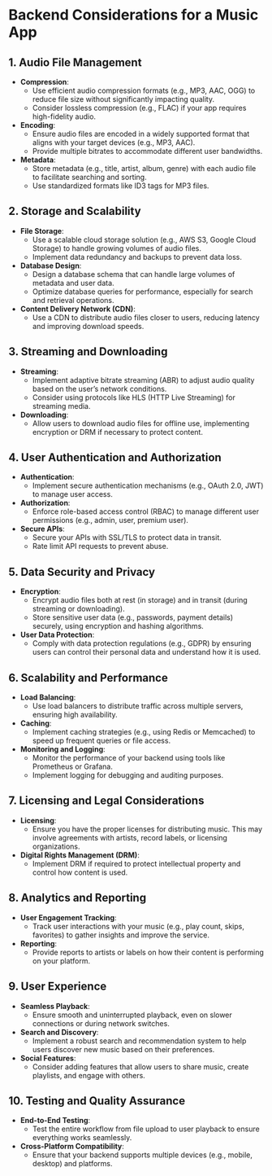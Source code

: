 # Backend Considerations for a Music App

## 1. Audio File Management
- **Compression**:
  - Use efficient audio compression formats (e.g., MP3, AAC, OGG) to reduce file size without significantly impacting quality.
  - Consider lossless compression (e.g., FLAC) if your app requires high-fidelity audio.
- **Encoding**:
  - Ensure audio files are encoded in a widely supported format that aligns with your target devices (e.g., MP3, AAC).
  - Provide multiple bitrates to accommodate different user bandwidths.
- **Metadata**:
  - Store metadata (e.g., title, artist, album, genre) with each audio file to facilitate searching and sorting.
  - Use standardized formats like ID3 tags for MP3 files.

## 2. Storage and Scalability
- **File Storage**:
  - Use a scalable cloud storage solution (e.g., AWS S3, Google Cloud Storage) to handle growing volumes of audio files.
  - Implement data redundancy and backups to prevent data loss.
- **Database Design**:
  - Design a database schema that can handle large volumes of metadata and user data.
  - Optimize database queries for performance, especially for search and retrieval operations.
- **Content Delivery Network (CDN)**:
  - Use a CDN to distribute audio files closer to users, reducing latency and improving download speeds.

## 3. Streaming and Downloading
- **Streaming**:
  - Implement adaptive bitrate streaming (ABR) to adjust audio quality based on the user’s network conditions.
  - Consider using protocols like HLS (HTTP Live Streaming) for streaming media.
- **Downloading**:
  - Allow users to download audio files for offline use, implementing encryption or DRM if necessary to protect content.

## 4. User Authentication and Authorization
- **Authentication**:
  - Implement secure authentication mechanisms (e.g., OAuth 2.0, JWT) to manage user access.
- **Authorization**:
  - Enforce role-based access control (RBAC) to manage different user permissions (e.g., admin, user, premium user).
- **Secure APIs**:
  - Secure your APIs with SSL/TLS to protect data in transit.
  - Rate limit API requests to prevent abuse.

## 5. Data Security and Privacy
- **Encryption**:
  - Encrypt audio files both at rest (in storage) and in transit (during streaming or downloading).
  - Store sensitive user data (e.g., passwords, payment details) securely, using encryption and hashing algorithms.
- **User Data Protection**:
  - Comply with data protection regulations (e.g., GDPR) by ensuring users can control their personal data and understand how it is used.

## 6. Scalability and Performance
- **Load Balancing**:
  - Use load balancers to distribute traffic across multiple servers, ensuring high availability.
- **Caching**:
  - Implement caching strategies (e.g., using Redis or Memcached) to speed up frequent queries or file access.
- **Monitoring and Logging**:
  - Monitor the performance of your backend using tools like Prometheus or Grafana.
  - Implement logging for debugging and auditing purposes.

## 7. Licensing and Legal Considerations
- **Licensing**:
  - Ensure you have the proper licenses for distributing music. This may involve agreements with artists, record labels, or licensing organizations.
- **Digital Rights Management (DRM)**:
  - Implement DRM if required to protect intellectual property and control how content is used.

## 8. Analytics and Reporting
- **User Engagement Tracking**:
  - Track user interactions with your music (e.g., play count, skips, favorites) to gather insights and improve the service.
- **Reporting**:
  - Provide reports to artists or labels on how their content is performing on your platform.

## 9. User Experience
- **Seamless Playback**:
  - Ensure smooth and uninterrupted playback, even on slower connections or during network switches.
- **Search and Discovery**:
  - Implement a robust search and recommendation system to help users discover new music based on their preferences.
- **Social Features**:
  - Consider adding features that allow users to share music, create playlists, and engage with others.

## 10. Testing and Quality Assurance
- **End-to-End Testing**:
  - Test the entire workflow from file upload to user playback to ensure everything works seamlessly.
- **Cross-Platform Compatibility**:
  - Ensure that your backend supports multiple devices (e.g., mobile, desktop) and platforms.

